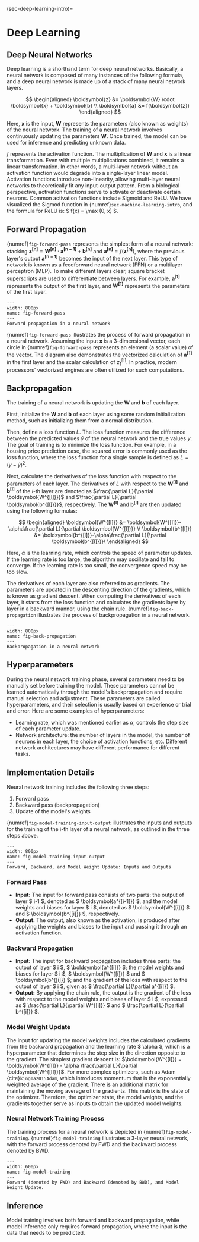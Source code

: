 (sec-deep-learning-intro)=
# Deep Learning

## Deep Neural Networks

Deep learning is a shorthand term for deep neural networks. Basically, a neural network is composed of many instances of the following formula, and a deep neural network is made up of a stack of many neural network layers.

$$ 
\begin{aligned} 
\boldsymbol{z} &= \boldsymbol{W} \cdot \boldsymbol{x} + \boldsymbol{b} \\
\boldsymbol{a} &= f(\boldsymbol{z}) 
\end{aligned} 
$$

Here, $\boldsymbol{x}$ is the input, $\boldsymbol{W}$ represents the parameters (also known as weights) of the neural network. The training of a neural network involves continuously updating the parameters $\boldsymbol{W}$. Once trained, the model can be used for inference and predicting unknown data.

$f$ represents the activation function. The multiplication of $\boldsymbol{W}$ and $\boldsymbol{x}$ is a linear transformation. Even with multiple multiplications combined, it remains a linear transformation. In other words, a multi-layer network without an activation function would degrade into a single-layer linear model. Activation functions introduce non-linearity, allowing multi-layer neural networks to theoretically fit any input-output pattern. From a biological perspective, activation functions serve to activate or deactivate certain neurons. Common activation functions include Sigmoid and ReLU. We have visualized the Sigmod function in {numref}`sec-machine-learning-intro`, and the formula for ReLU is: $ f(x) = \max (0, x) $.

## Forward Propagation

{numref}`fig-forward-pass` represents the simplest form of a neural network: stacking $\boldsymbol{z^{[n]}} = \boldsymbol{W^{[n]}} \cdot \boldsymbol{a^{[n-1]}} + \boldsymbol{b^{[n]}}$ and $\boldsymbol{a^{[n]}} = f(\boldsymbol{z^{[n]}})$, where the previous layer's output $\boldsymbol{a^{[n-1]}}$ becomes the input of the next layer. This type of network is known as a feedforward neural network (FFN) or a multilayer perceptron (MLP). To make different layers clear, square bracket superscripts are used to differentiate between layers. For example, $\boldsymbol{a^{[1]}}$ represents the output of the first layer, and $\boldsymbol{W^{[1]}}$ represents the parameters of the first layer.

```{figure} ../img/ch-data-science/forward-pass.svg
---
width: 800px
name: fig-forward-pass
---
Forward propagation in a neural network
```

{numref}`fig-forward-pass` illustrates the process of forward propagation in a neural network. Assuming the input $\boldsymbol{x}$ is a 3-dimensional vector, each circle in {numref}`fig-forward-pass` represents an element (a scalar value) of the vector. The diagram also demonstrates the vectorized calculation of $\boldsymbol{a^{[1]}}$ in the first layer and the scalar calculation of $z^{[1]}_1$. In practice, modern processors' vectorized engines are often utilized for such computations.

## Backpropagation

The training of a neural network is updating the $\boldsymbol{W}$ and $\boldsymbol{b}$ of each layer.

First, initialize the $\boldsymbol{W}$ and $\boldsymbol{b}$ of each layer using some random initialization method, such as initializing them from a normal distribution.

Then, define a loss function $L$. The loss function measures the difference between the predicted values $\hat{y}$ of the neural network and the true values $y$. The goal of training is to minimize the loss function. For example, in a housing price prediction case, the squared error is commonly used as the loss function, where the loss function for a single sample is defined as $L = (y - \hat{y})^2$.

Next, calculate the derivatives of the loss function with respect to the parameters of each layer. The derivatives of $L$ with respect to the $\boldsymbol{W^{[l]}}$ and $\boldsymbol{b^{[l]}}$ of the $l$-th layer are denoted as $\frac{\partial L}{\partial \boldsymbol{W^{[l]}}}$ and $\frac{\partial L}{\partial \boldsymbol{b^{[l]}}}$, respectively. The $\boldsymbol{W^{[l]}}$ and $\boldsymbol{b^{[l]}}$ are then updated using the following formulas:

$$ 
\begin{aligned} 
\boldsymbol{W^{[l]}} &= \boldsymbol{W^{[l]}}-\alpha\frac{\partial L}{\partial \boldsymbol{W^{[l]}}} \\
\boldsymbol{b^{[l]}} &= \boldsymbol{b^{[l]}}-\alpha\frac{\partial L}{\partial \boldsymbol{b^{[l]}}}\ 
\end{aligned} 
$$

Here, $\alpha$ is the learning rate, which controls the speed of parameter updates. If the learning rate is too large, the algorithm may oscillate and fail to converge. If the learning rate is too small, the convergence speed may be too slow.

The derivatives of each layer are also referred to as gradients. The parameters are updated in the descenting direction of the gradients, which is known as gradient descent. When computing the derivatives of each layer, it starts from the loss function and calculates the gradients layer by layer in a backward manner, using the chain rule. {numref}`fig-back-propagation` illustrates the process of backpropagation in a neural network.

```{figure} ../img/ch-data-science/back-propagation.svg
---
width: 800px
name: fig-back-propagation
---
Backpropagation in a neural network
```

## Hyperparameters

During the neural network training phase, several parameters need to be manually set before training the model. These parameters cannot be learned automatically through the model's backpropagation and require manual selection and adjustment. These parameters are called hyperparameters, and their selection is usually based on experience or trial and error. Here are some examples of hyperparameters:

* Learning rate, which was mentioned earlier as $\alpha$, controls the step size of each parameter update.
* Network architecture: the number of layers in the model, the number of neurons in each layer, the choice of activation functions, etc. Different network architectures may have different performance for different tasks.

## Implementation Details

Neural network training includes the following three steps:

1. Forward pass
2. Backward pass (backpropagation)
3. Update of the model's weights

{numref}`fig-model-training-input-output` illustrates the inputs and outputs for the training of the i-th layer of a neural network, as outlined in the three steps above.

```{figure} ../img/ch-data-science/model-training-input-output.svg
---
width: 800px
name: fig-model-training-input-output
---
Forward, Backward, and Model Weight Update: Inputs and Outputs
```

### Forward Pass

- **Input:** The input for forward pass consists of two parts: the output of layer $ i-1 $, denoted as $ \boldsymbol{a^{[i-1]}} $, and the model weights and biases for layer $ i $, denoted as $ \boldsymbol{W^{[i]}} $ and $ \boldsymbol{b^{[i]}} $, respectively.
- **Output:** The output, also known as the activation, is produced after applying the weights and biases to the input and passing it through an activation function.

### Backward Propagation

- **Input:** The input for backward propagation includes three parts: the output of layer $ i $, $ \boldsymbol{a^{[i]}} $; the model weights and biases for layer $ i $, $ \boldsymbol{W^{[i]}} $ and $ \boldsymbol{b^{[i]}} $; and the gradient of the loss with respect to the output of layer $ i $, given as $ \frac{\partial L}{\partial a^{[i]}} $.
- **Output:** By applying the chain rule, the output is the gradient of the loss with respect to the model weights and biases of layer $ i $, expressed as $ \frac{\partial L}{\partial W^{[i]}} $ and $ \frac{\partial L}{\partial b^{[i]}} $.

### Model Weight Update

The input for updating the model weights includes the calculated gradients from the backward propagation and the learning rate $ \alpha $, which is a hyperparameter that determines the step size in the direction opposite to the gradient. The simplest gradient descent is: $\boldsymbol{W^{[l]}} = \boldsymbol{W^{[l]}} - \alpha \frac{\partial L}{\partial \boldsymbol{W^{[l]}}}$. For more complex optimizers, such as Adam {cite}`kingma2015Adam`, which introduces momentum that is the exponentially weighted average of the gradient. There is an additional matrix for maintaining the moving average of the gradients. This matrix is the state of the optimizer.
Therefore, the optimizer state, the model weights, and the gradients together serve as inputs to obtain the updated model weights.

### Neural Network Training Process

The training process for a neural network is depicted in {numref}`fig-model-training`. {numref}`fig-model-training` illustrates a 3-layer neural network, with the forward process denoted by FWD and the backward process denoted by BWD.

```{figure} ../img/ch-data-science/model-training.svg
---
width: 600px
name: fig-model-training
---
Forward (denoted by FWD) and Backward (denoted by BWD), and Model Weight Update.
```

## Inference

Model training involves both forward and backward propagation, while model inference only requires forward propagation, where the input is the data that needs to be predicted.